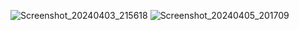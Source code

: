 ![Screenshot_20240403_215618](https://github.com/Anuragroyan/MyRecipeApp/assets/38952781/5b2efa0c-b4db-4141-900c-41fb55243702)
![Screenshot_20240405_201709](https://github.com/Anuragroyan/MyRecipeApp/assets/38952781/17f46023-f570-433b-8671-015e1328fbed)
